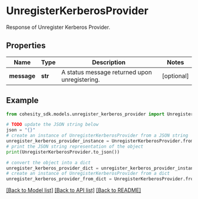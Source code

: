 # UnregisterKerberosProvider

Response of Unregister Kerberos Provider.

## Properties

Name | Type | Description | Notes
------------ | ------------- | ------------- | -------------
**message** | **str** | A status message returned upon unregistering. | [optional] 

## Example

```python
from cohesity_sdk.models.unregister_kerberos_provider import UnregisterKerberosProvider

# TODO update the JSON string below
json = "{}"
# create an instance of UnregisterKerberosProvider from a JSON string
unregister_kerberos_provider_instance = UnregisterKerberosProvider.from_json(json)
# print the JSON string representation of the object
print(UnregisterKerberosProvider.to_json())

# convert the object into a dict
unregister_kerberos_provider_dict = unregister_kerberos_provider_instance.to_dict()
# create an instance of UnregisterKerberosProvider from a dict
unregister_kerberos_provider_from_dict = UnregisterKerberosProvider.from_dict(unregister_kerberos_provider_dict)
```
[[Back to Model list]](../README.md#documentation-for-models) [[Back to API list]](../README.md#documentation-for-api-endpoints) [[Back to README]](../README.md)


